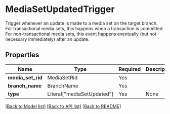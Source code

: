 # MediaSetUpdatedTrigger

Trigger whenever an update is made to a media set on the target
branch. For transactional media sets, this happens when a transaction
is committed. For non-transactional media sets, this event happens
eventually (but not necessary immediately) after an update.


## Properties
| Name | Type | Required | Description |
| ------------ | ------------- | ------------- | ------------- |
**media_set_rid** | MediaSetRid | Yes |  |
**branch_name** | BranchName | Yes |  |
**type** | Literal["mediaSetUpdated"] | Yes | None |


[[Back to Model list]](../../../../README.md#models-v2-link) [[Back to API list]](../../../../README.md#apis-v2-link) [[Back to README]](../../../../README.md)
